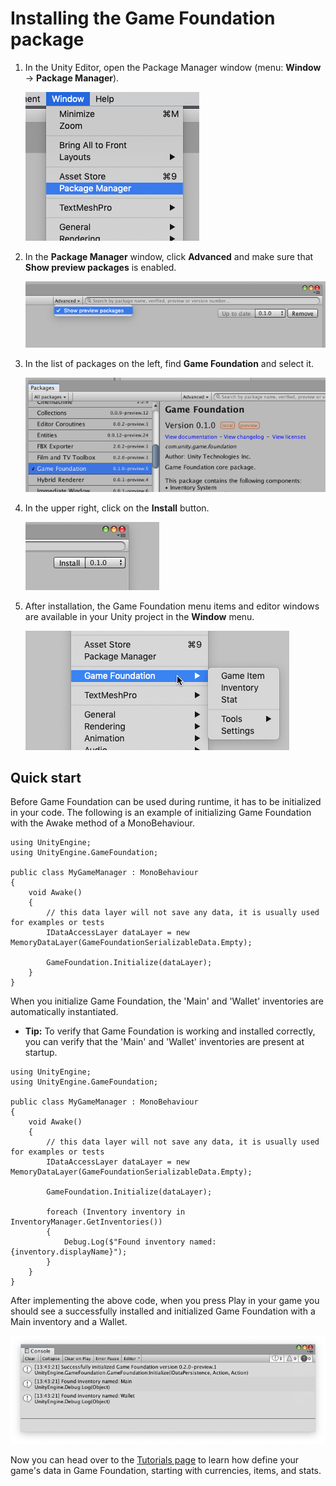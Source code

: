 # Installing the Game Foundation package

1. In the Unity Editor, open the Package Manager window 
    (menu: **Window** → **Package Manager**).
    
    ![Open the Package Manager](images/image6.png)

2. In the **Package Manager** window, click **Advanced** and make sure that **Show preview packages** is enabled.
    
    ![Open the Package Manager](images/image7.png)

3. In the list of packages on the left, find **Game Foundation** and select it.
    
    ![Open the Package Manager](images/image10.png)

4. In the upper right, click on the **Install** button.                                                                 
    
    ![Open the Package Manager](images/image12.png)

5. After installation, the Game Foundation menu items and editor windows are available in your Unity project in the **Window** menu.        
    
    ![Open the Package Manager](images/image23.png)

## Quick start

Before Game Foundation can be used during runtime, it has to be initialized in your code. 
The following is an example of initializing Game Foundation with the Awake method of a MonoBehaviour.

```Csharp
using UnityEngine;
using UnityEngine.GameFoundation;

public class MyGameManager : MonoBehaviour
{
    void Awake()
    {
        // this data layer will not save any data, it is usually used for examples or tests
        IDataAccessLayer dataLayer = new MemoryDataLayer(GameFoundationSerializableData.Empty);

        GameFoundation.Initialize(dataLayer);
    }
}
```

When you initialize Game Foundation, the 'Main' and 'Wallet' inventories are automatically instantiated.

* **Tip:** To verify that Game Foundation is working and installed correctly, you can verify that the 'Main' and 'Wallet' inventories are present at startup.

```Csharp
using UnityEngine;
using UnityEngine.GameFoundation;

public class MyGameManager : MonoBehaviour
{
    void Awake()
    {
        // this data layer will not save any data, it is usually used for examples or tests
        IDataAccessLayer dataLayer = new MemoryDataLayer(GameFoundationSerializableData.Empty);

        GameFoundation.Initialize(dataLayer);

        foreach (Inventory inventory in InventoryManager.GetInventories())
        {
            Debug.Log($"Found inventory named: {inventory.displayName}");
        }
    }
}
```

After implementing the above code, when you press Play in your game you should see a successfully installed and initialized Game Foundation with a Main inventory and a Wallet.

![Display Name and Id](images/image32.png)

Now you can head over to the [Tutorials page](GFTutorial.md) to learn how define your game's data in Game Foundation, starting with currencies, items, and stats.
